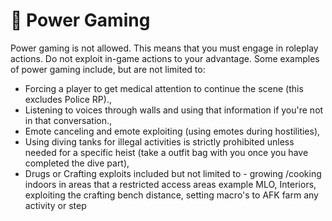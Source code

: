 # 🦾 Power Gaming

Power gaming is not allowed. This means that you must engage in roleplay actions. Do not exploit in-game actions to your advantage. Some examples of power gaming include, but are not limited to:

* Forcing a player to get medical attention to continue the scene (this excludes Police RP).,
* Listening to voices through walls and using that information if you're not in that conversation.,
* Emote canceling and emote exploiting (using emotes during hostilities),
* Using diving tanks for illegal activities is strictly prohibited unless needed for a specific heist (take a outfit bag with you once you have completed the dive part),
* Drugs or Crafting exploits included but not limited to - growing /cooking indoors in areas that a restricted access areas example MLO, Interiors, exploiting the crafting bench distance, setting macro's to AFK farm any activity or step
